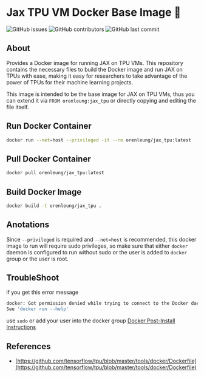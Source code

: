 # Jax TPU VM Docker Base Image 🚀
![GitHub issues](https://img.shields.io/github/issues/OrenLeung/jax_tpu_docker)
![GitHub contributors](https://img.shields.io/github/contributors/OrenLeung/jax_tpu_docker)
![GitHub last commit](https://img.shields.io/github/last-commit/OrenLeung/jax_tpu_docker)

## About
Provides a Docker image for running JAX on TPU VMs. This repository contains the necessary files to build the Docker image and run JAX on TPUs with ease, making it easy for researchers to take advantage of the power of TPUs for their machine learning projects.

This image is intended to be the base image for JAX on TPU VMs, thus you can extend it via `FROM orenleung:jax_tpu` or directly copying and editing the file itself.

## Run Docker Container
```bash
docker run --net=host --privileged -it --rm orenleung/jax_tpu:latest
```

## Pull Docker Container
```bash
docker pull orenleung/jax_tpu:latest
```

## Build Docker Image
```bash
docker build -t orenleung/jax_tpu .
```

## Anotations
Since `--privileged` is required and `--net=host` is recommended, this docker image to run will require sudo privileges, so make sure that either `docker` daemon is configured to run without sudo or the user is added to `docker` group or the user is root.

## TroubleShoot
if you get this error message
```bash
docker: Got permission denied while trying to connect to the Docker daemon socket at unix:///var/run/docker.sock: Post "http://%2Fvar%2Frun%2Fdocker.sock/v1.24/containers/create": dial unix /var/run/docker.sock: connect: permission denied.
See 'docker run --help'
```
use `sudo` or add your user into the docker group [Docker Post-Install Instructions](https://docs.docker.com/engine/install/linux-postinstall/)


## References
- [https://github.com/tensorflow/tpu/blob/master/tools/docker/Dockerfile](https://github.com/tensorflow/tpu/blob/master/tools/docker/Dockerfile)
